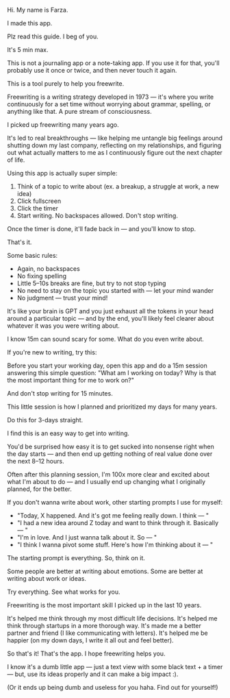 Hi. My name is Farza.

I made this app.

Plz read this guide. I beg of you.

It's 5 min max.

This is not a journaling app or a note-taking app.
If you use it for that, you'll probably use it once or twice,
and then never touch it again.

This is a tool purely to help you freewrite.

Freewriting is a writing strategy developed in 1973 — it's where you write continuously for a set time without worrying about grammar, spelling, or anything like that. A pure stream of consciousness.

I picked up freewriting many years ago.

It's led to real breakthroughs — like helping me untangle big feelings around shutting down my last company, reflecting on my relationships, and figuring out what actually matters to me as I continuously figure out the next chapter of life.

Using this app is actually super simple:

1. Think of a topic to write about (ex. a breakup, a struggle at work, a new idea)
2. Click fullscreen
3. Click the timer
4. Start writing. No backspaces allowed. Don't stop writing.

Once the timer is done, it'll fade back in — and you'll know to stop.

That's it.

Some basic rules:

- Again, no backspaces
- No fixing spelling
- Little 5–10s breaks are fine, but try to not stop typing
- No need to stay on the topic you started with — let your mind wander
- No judgment — trust your mind!

It's like your brain is GPT and you just exhaust all the tokens in your head around a particular topic — and by the end, you'll likely feel clearer about whatever it was you were writing about.

I know 15m can sound scary for some. What do you even write about.

If you're new to writing, try this:

Before you start your working day, open this app and do a 15m session answering this simple question: "What am I working on today? Why is that the most important thing for me to work on?"

And don't stop writing for 15 minutes.

This little session is how I planned and prioritized my days for many years.

Do this for 3-days straight.

I find this is an easy way to get into writing.

You'd be surprised how easy it is to get sucked into nonsense right when the day starts — and then end up getting nothing of real value done over the next 8–12 hours.

Often after this planning session, I'm 100x more clear and excited about what I'm about to do — and I usually end up changing what I originally planned, for the better.

If you don't wanna write about work, other starting prompts I use for myself:

- "Today, X happened. And it's got me feeling really down. I think — "
- "I had a new idea around Z today and want to think through it. Basically — "
- "I'm in love. And I just wanna talk about it. So — "
- "I think I wanna pivot some stuff. Here's how I'm thinking about it — "

The starting prompt is everything. So, think on it.

Some people are better at writing about emotions.
Some are better at writing about work or ideas.

Try everything. See what works for you.

Freewriting is the most important skill I picked up in the last 10 years.

It's helped me think through my most difficult life decisions.
It's helped me think through startups in a more thorough way.
It's made me a better partner and friend (I like communicating with letters).
It's helped me be happier (on my down days, I write it all out and feel better).

So that's it! That's the app. I hope freewriting helps you.

I know it's a dumb little app — just a text view with some black text + a timer — but, use its ideas properly and it can make a big impact :).

(Or it ends up being dumb and useless for you haha. Find out for yourself!) 